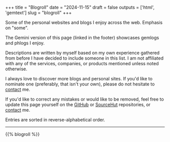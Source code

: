 +++
title = "Blogroll"
date = "2024-11-15"
draft = false
outputs = ['html', 'gemtext']
slug = "blogroll"
+++

Some of the personal websites and blogs I enjoy across the web. Emphasis on
"some".

The Gemini version of this page (linked in the footer) showcases gemlogs and
phlogs I enjoy.

Descriptions are written by myself based on my own experience gathered from
before I have decided to include someone in this list. I am not affiliated with
any of the services, companies, or products mentioned unless noted otherwise.

I always love to discover more blogs and personal sites. If you'd like to
nominate one (preferably, that isn't your own), please do not hesitate to
[contact](/about/) me.

If you'd like to correct any mistakes or would like to be removed, feel free to
update this page yourself on the [GitHub](https://github.com/hedyhli/site) or
[SourceHut](https://git.sr.ht/~hedy/site) repositories, or [contact](/about/)
me.

Entries are sorted in reverse-alphabetical order.

---

{{% blogroll %}}
